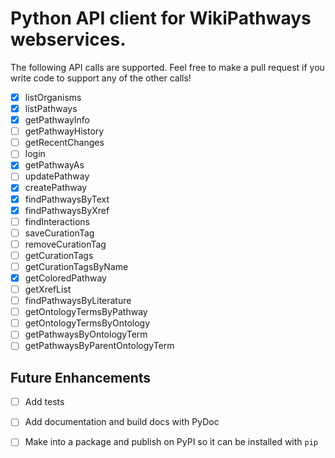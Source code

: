 # Python API client for WikiPathways webservices.

The following API calls are supported. Feel free to make a pull request if
you write code to support any of the other calls!

- [x] listOrganisms
- [x] listPathways
- [x] getPathwayInfo
- [ ] getPathwayHistory
- [ ] getRecentChanges
- [ ] login
- [x] getPathwayAs
- [ ] updatePathway
- [x] createPathway
- [x] findPathwaysByText
- [x] findPathwaysByXref
- [ ] findInteractions
- [ ] saveCurationTag
- [ ] removeCurationTag
- [ ] getCurationTags
- [ ] getCurationTagsByName
- [x] getColoredPathway
- [ ] getXrefList
- [ ] findPathwaysByLiterature
- [ ] getOntologyTermsByPathway
- [ ] getOntologyTermsByOntology
- [ ] getPathwaysByOntologyTerm
- [ ] getPathwaysByParentOntologyTerm

## Future Enhancements
- [ ] Add tests
- [ ] Add documentation and build docs with PyDoc
- [ ] Make into a package and publish on PyPI so it can be installed with ```pip```

